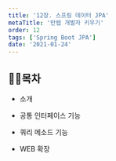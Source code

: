 ```yaml
---
title: '12장. 스프링 데이터 JPA'
metaTitle: '만렙 개발자 키우기'
order: 12
tags: ['Spring Boot JPA']
date: '2021-01-24'
---
```


## 🤸‍♂️목차

- 소개

* 공통 인터페이스 기능

- 쿼리 메소드 기능

* WEB 확장
